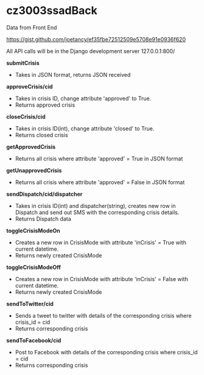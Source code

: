 # cz3003ssadBack

Data from Front End

https://gist.github.com/joetancy/ef35fbe72512509e5708e91e0936f620

All API calls will be in the Django development server
127.0.0.1:800/<API-HERE>

**submitCrisis**

* Takes in JSON format, returns JSON received

**approveCrisis/cid**

* Takes in crisis ID, change attribute 'approved' to True.
* Returns approved crisis

**closeCrisis/cid**

* Takes in crisis ID(int), change attribute 'closed' to True.
* Returns closed crisis

**getApprovedCrisis**

* Returns all crisis where attribute 'approved' = True in JSON format

**getUnapprovedCrisis**

* Returns all crisis where attribute 'approved' = False in JSON format

**sendDispatch/cid/dispatcher**

* Takes in crisis ID(int) and dispatcher(string), creates new row in
Dispatch and send out SMS with the corresponding crisis details.
* Returns Dispatch data

**toggleCrisisModeOn**

* Creates a new row in CrisisMode with attribute 'inCrisis' = True with current datetime.
* Returns newly created CrisisMode

**toggleCrisisModeOff**

* Creates a new row in CrisisMode with attribute 'inCrisis' = False with current datetime.
* Returns newly created CrisisMode

**sendToTwitter/cid**

* Sends a tweet to twitter with details of the corresponding crisis where crisis_id = cid
* Returns corresponding crisis

**sendToFacebook/cid**

* Post to Facebook with details of the corresponding crisis where crisis_id = cid
* Returns corresponding crisis
